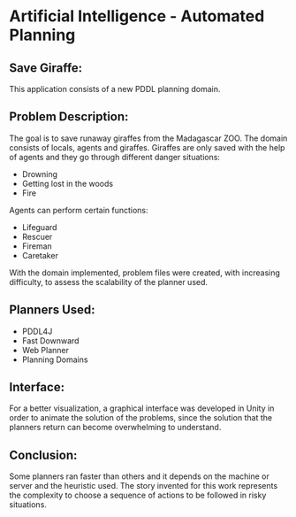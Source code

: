 <h1>Artificial Intelligence - Automated Planning</h1>
<h2>Save Giraffe:</h2>
This application consists of a new PDDL planning domain.

<h2>Problem Description:</h2>
The goal is to save runaway giraffes from the Madagascar ZOO. The domain consists of locals, agents and giraffes. 
Giraffes are only saved with the help of agents and they go through different danger situations:
<ul>
  <li>Drowning </li>
  <li>Getting lost in the woods </li>
  <li>Fire </li>
</ul>
Agents can perform certain functions:
<ul>
  <li>Lifeguard </li>
  <li>Rescuer </li>
  <li>Fireman </li>
  <li>Caretaker </li>
</ul>
With the domain implemented, problem files were created, with increasing difficulty, to assess the scalability of the planner used. 
<h2>Planners Used:</h2>
<ul>
  <li>PDDL4J </li>
  <li>Fast Downward </li>
  <li>Web Planner </li>
  <li>Planning Domains </li>
</ul>

<h2>Interface:</h2>
For a better visualization, a graphical interface was developed in Unity in order to animate the solution of the problems, since the solution that the planners return can become overwhelming to understand.

<h2>Conclusion:</h2>
Some planners ran faster than others and it depends on the machine or server and the heuristic used. The story invented for this work represents the complexity to choose a sequence of actions to be followed in risky situations.
